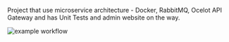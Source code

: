Project that use microservice architecture - Docker, RabbitMQ, Ocelot API Gateway and has Unit Tests and admin website on the way.



![example workflow](https://github.com/szymongamza/InventoryUniversity/actions/workflows/dotnet.yml/badge.svg)
